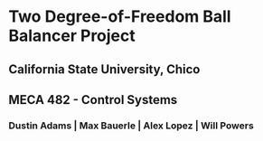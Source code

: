 <h1>Two Degree-of-Freedom Ball Balancer Project</h1>

<h2>California State University, Chico</h2>

<h2>MECA 482 - Control Systems</h2>

<h3>Dustin Adams | Max Bauerle | Alex Lopez | Will Powers</h3>
